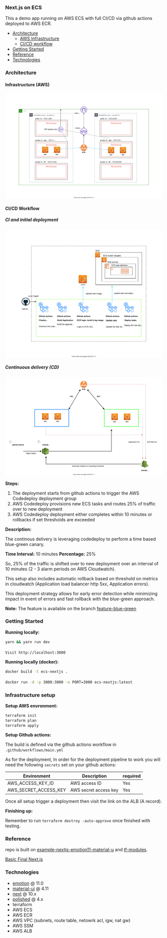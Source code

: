 ### Next.js on ECS  

This a demo app running on AWS ECS with full CI/CD via github actions deployed to AWS ECR.

- [Architecture](#architecture)
  - [AWS Infrastructure](#infrastructure-aws)
  - [CI/CD workflow](#cicd-workflow)
- [Getting Started](#getting-started)
- [Reference](#reference)
- [Technologies](#technologies)

### Architecture


#### Infrastructure (AWS)

![AWS ECS architecture](./images/infrastructure/ecs-nextjs.svg)

#### CI/CD Workflow

##### CI and initial deployment

![AWS ECS Deployment CI/CD](./images/cicd/ecs-nextjs-cicd.svg)

##### Continuous delivery (CD) 

![AWS ECS Blue Green Deployment](./images/cicd/ecs-nextjs-blue-green.svg)

**Steps:**  

1. The deployment starts from github actions to trigger the AWS Codedeploy deployment group
2. AWS Codedeploy provisions new ECS tasks and routes 25% of traffic over to new deployment
3. AWS Codedeploy deployment either completes within 10 minutes or rollbacks if set thresholds are exceeded

**Description:**

The continous delivery is leveraging codedeploy to perform a time based blue-green canary.

**Time Interval:** 10 minutes
**Percentage:** 25% 

So, 25% of the traffic is shifted over to new deployment over an interval of 10 minutes (2 - 3 alarm periods on AWS Cloudwatch).

This setup also includes automatic rollback based on threshold on metrics in cloudwatch (Application load balancer http 5xx, Application errors).

This deployment strategy allows for early error detection while minimizing impact in event of errors and fast rollback with the blue-green approach.

**Note:** The feature is available on the branch [feature-blue-green](https://github.com/Jareechang/ecs-nextjs/tree/feature-blue-green)

### Getting Started

**Running locally:**
```sh
yarn && yarn run dev

Visit http://localhost:3000  
```

**Running locally (docker):**
```sh
docker build -t ecs-nextjs .

docker run -d -p 3000:3000 -e PORT=3000 ecs-nextjs:latest
```

### Infrastructure setup 

**Setup AWS envronment:**
```
terraform init
terraform plan
terraform apply
```

**Setup Github actions:**

The build is defined via the github actions workflow in `.github/workflows/main.yml`

As for the deployment, In order for the deployment pipeline to work you will need the following `secrets` set on your github actions:

| Environment   |  Description |  required  |
|---|---|---|
| AWS_ACCESS_KEY_ID  | AWS access ID  |   Yes |
| AWS_SECRET_ACCESS_KEY  | AWS secret access key  |   Yes |


Once all setup trigger a deployment then visit the link on the ALB (A record).


**Finishing up:**

Remember to run `terraform destroy -auto-approve` once finished with testing.

### Reference

repo is built on [example-nextjs-emotion11-material-u](https://github.com/Jareechang/example-nextjs-emotion11-material-ui) and [tf-modules](https://github.com/Jareechang/tf-modules).

[Basic Final Next.js](https://github.com/vercel/next-learn-starter/tree/master/basics-final)

### Technologies

- [emotion](https://emotion.sh/docs/@emotion/css) @ 11.0
- [material-ui](https://material-ui.com/) @ 4.11
- [next](https://nextjs.org/docs/getting-started) @ 10.x
- [polished](https://polished.js.org/docs/) @ 4.x
- terraform
- AWS ECS 
- AWS ECR
- AWS VPC (subnets, route table, netowrk acl, igw, nat gw)
- AWS SSM
- AWS ALB
